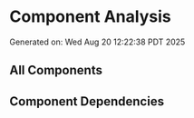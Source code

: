 # Component Analysis
Generated on: Wed Aug 20 12:22:38 PDT 2025

## All Components

## Component Dependencies
